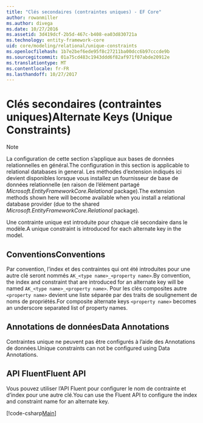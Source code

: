 ```yaml
---
title: "Clés secondaires (contraintes uniques) - EF Core"
author: rowanmiller
ms.author: divega
ms.date: 10/27/2016
ms.assetid: 3d419dcf-2b5d-467c-b408-ea03d830721a
ms.technology: entity-framework-core
uid: core/modeling/relational/unique-constraints
ms.openlocfilehash: 1b7e2bef6ede95f8c27211ba00dcc6b97cccde9b
ms.sourcegitcommit: 01a75cd483c1943ddd6f82af971f07abde20912e
ms.translationtype: MT
ms.contentlocale: fr-FR
ms.lasthandoff: 10/27/2017
---
```

# <a name="alternate-keys-unique-constraints"></a><span data-ttu-id="53bb2-102">Clés secondaires (contraintes uniques)</span><span class="sxs-lookup"><span data-stu-id="53bb2-102">Alternate Keys (Unique Constraints)</span></span>

> [!NOTE]  
> <span data-ttu-id="53bb2-103">La configuration de cette section s’applique aux bases de données relationnelles en général.</span><span class="sxs-lookup"><span data-stu-id="53bb2-103">The configuration in this section is applicable to relational databases in general.</span></span> <span data-ttu-id="53bb2-104">Les méthodes d’extension indiqués ici devient disponibles lorsque vous installez un fournisseur de base de données relationnelle (en raison de l’élément partagé *Microsoft.EntityFrameworkCore.Relational* package).</span><span class="sxs-lookup"><span data-stu-id="53bb2-104">The extension methods shown here will become available when you install a relational database provider (due to the shared *Microsoft.EntityFrameworkCore.Relational* package).</span></span>

<span data-ttu-id="53bb2-105">Une contrainte unique est introduite pour chaque clé secondaire dans le modèle.</span><span class="sxs-lookup"><span data-stu-id="53bb2-105">A unique constraint is introduced for each alternate key in the model.</span></span>

## <a name="conventions"></a><span data-ttu-id="53bb2-106">Conventions</span><span class="sxs-lookup"><span data-stu-id="53bb2-106">Conventions</span></span>

<span data-ttu-id="53bb2-107">Par convention, l’index et des contraintes qui ont été introduites pour une autre clé seront nommés `AK_<type name>_<property name>`.</span><span class="sxs-lookup"><span data-stu-id="53bb2-107">By convention, the index and constraint that are introduced for an alternate key will be named `AK_<type name>_<property name>`.</span></span> <span data-ttu-id="53bb2-108">Pour les clés composites autre `<property name>` devient une liste séparée par des traits de soulignement de noms de propriétés.</span><span class="sxs-lookup"><span data-stu-id="53bb2-108">For composite alternate keys `<property name>` becomes an underscore separated list of property names.</span></span>

## <a name="data-annotations"></a><span data-ttu-id="53bb2-109">Annotations de données</span><span class="sxs-lookup"><span data-stu-id="53bb2-109">Data Annotations</span></span>

<span data-ttu-id="53bb2-110">Contraintes unique ne peuvent pas être configurés à l’aide des Annotations de données.</span><span class="sxs-lookup"><span data-stu-id="53bb2-110">Unique constraints can not be configured using Data Annotations.</span></span>

## <a name="fluent-api"></a><span data-ttu-id="53bb2-111">API Fluent</span><span class="sxs-lookup"><span data-stu-id="53bb2-111">Fluent API</span></span>

<span data-ttu-id="53bb2-112">Vous pouvez utiliser l’API Fluent pour configurer le nom de contrainte et d’index pour une autre clé.</span><span class="sxs-lookup"><span data-stu-id="53bb2-112">You can use the Fluent API to configure the index and constraint name for an alternate key.</span></span>

[!code-csharp[Main](../../../../samples/core/Modeling/FluentAPI/Samples/Relational/AlternateKeyName.cs?name=Model&highlight=9)]
